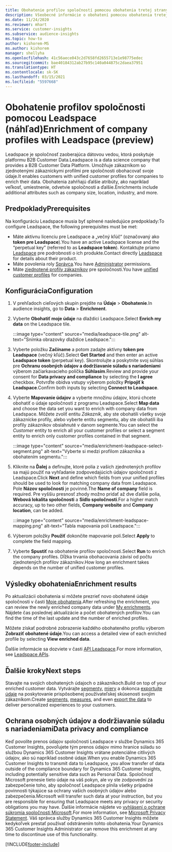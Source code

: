 ```yaml
---
title: Obohatenie profilov spoločností pomocou obohatenia tretej strany Leadspace
description: Všeobecné informácie o obohatení pomocou obohatenia tretej stranou Leadspace.
ms.date: 11/24/2020
ms.reviewer: mhart
ms.service: customer-insights
ms.subservice: audience-insights
ms.topic: how-to
author: kishorem-MS
ms.author: kishorem
manager: shellyha
ms.openlocfilehash: 41c56aece043c2d7658fd2655713e1e98775edec
ms.sourcegitcommit: bae40184312ab27b95c140a044875c2daea37951
ms.translationtype: HT
ms.contentlocale: sk-SK
ms.lasthandoff: 03/15/2021
ms.locfileid: "5597668"
---
```

# <a name="enrichment-of-company-profiles-with-leadspace-preview"></a><span data-ttu-id="6d519-103">Obohatenie profilov spoločnosti pomocou Leadspace (náhľad)</span><span class="sxs-lookup"><span data-stu-id="6d519-103">Enrichment of company profiles with Leadspace (preview)</span></span>

<span data-ttu-id="6d519-104">Leadspace je spoločnosť zaoberajúca dátovou vedou, ktorá poskytuje platformu B2B Customer Data.</span><span class="sxs-lookup"><span data-stu-id="6d519-104">Leadspace is a data science company that provides a B2B Customer Data Platform.</span></span> <span data-ttu-id="6d519-105">Umožňuje zákazníkom so zjednotenými zákazníckymi profilmi pre spoločnosti obohacovať svoje údaje.</span><span class="sxs-lookup"><span data-stu-id="6d519-105">It enables customers with unified customer profiles for companies to enrich their data.</span></span> <span data-ttu-id="6d519-106">Obohatenia zahŕňajú ďalšie atribúty, ako napríklad veľkosť, umiestnenie, odvetvie spoločnosti a ďalšie.</span><span class="sxs-lookup"><span data-stu-id="6d519-106">Enrichments include additional attributes such as company size, location, industry, and more.</span></span>

## <a name="prerequisites"></a><span data-ttu-id="6d519-107">Predpoklady</span><span class="sxs-lookup"><span data-stu-id="6d519-107">Prerequisites</span></span>

<span data-ttu-id="6d519-108">Na konfiguráciu Leadspace musia byť splnené nasledujúce predpoklady:</span><span class="sxs-lookup"><span data-stu-id="6d519-108">To configure Leadspace, the following prerequisites must be met:</span></span>

- <span data-ttu-id="6d519-109">Máte aktívnu licenciu pre Leadspace a „večný kľúč“ (označovaný ako **token pre Leadspace**).</span><span class="sxs-lookup"><span data-stu-id="6d519-109">You have an active Leadspace license and the “perpetual key” (referred to as **Leadspace token**).</span></span> <span data-ttu-id="6d519-110">Kontaktujte priamo [Leadspace](https://www.leadspace.com/products/leadspace-on-demand/) pre podrobnosti o ich produkte.</span><span class="sxs-lookup"><span data-stu-id="6d519-110">Contact directly [Leadspace](https://www.leadspace.com/products/leadspace-on-demand/) for details about their product.</span></span>
- <span data-ttu-id="6d519-111">Máte povolenia roly [Správca](permissions.md#administrator).</span><span class="sxs-lookup"><span data-stu-id="6d519-111">You have [Administrator](permissions.md#administrator) permissions.</span></span>
- <span data-ttu-id="6d519-112">Máte [zjednotené profily zákazníkov](customer-profiles.md) pre spoločnosti.</span><span class="sxs-lookup"><span data-stu-id="6d519-112">You have [unified customer profiles](customer-profiles.md) for companies.</span></span>

## <a name="configuration"></a><span data-ttu-id="6d519-113">Konfigurácia</span><span class="sxs-lookup"><span data-stu-id="6d519-113">Configuration</span></span>

1. <span data-ttu-id="6d519-114">V prehľadoch cieľových skupín prejdite na **Údaje** > **Obohatenie**.</span><span class="sxs-lookup"><span data-stu-id="6d519-114">In audience insights, go to **Data** > **Enrichment**.</span></span>

1. <span data-ttu-id="6d519-115">Vyberte **Obohatiť moje údaje** na dlaždici Leadspace.</span><span class="sxs-lookup"><span data-stu-id="6d519-115">Select **Enrich my data** on the Leadspace tile.</span></span>

   :::image type="content" source="media/leadspace-tile.png" alt-text="Snímka obrazovky dlaždice Leadspace.":::

1. <span data-ttu-id="6d519-117">Vyberte položku **Začíname** a potom zadajte aktívny **token pre Leadspace** (večný kľúč).</span><span class="sxs-lookup"><span data-stu-id="6d519-117">Select **Get Started** and then enter an active **Leadspace token** (perpetual key).</span></span> <span data-ttu-id="6d519-118">Skontrolujte a poskytnite svoj súhlas pre **Ochranu osobných údajov a dodržiavanie súladu s nariadeniami** výberom začiarkavacieho políčka **Súhlasím**.</span><span class="sxs-lookup"><span data-stu-id="6d519-118">Review and provide your consent for **Data privacy and compliance** by selecting the **I agree** checkbox.</span></span> <span data-ttu-id="6d519-119">Potvrďte obidva vstupy výberom položky **Pripojiť k Leadspace**.</span><span class="sxs-lookup"><span data-stu-id="6d519-119">Confirm both inputs by selecting **Connect to Leadspace**.</span></span>

1. <span data-ttu-id="6d519-120">Vyberte **Mapovanie údajov** a vyberte množinu údajov, ktorú chcete obohatiť o údaje spoločnosti z programu Leadspace.</span><span class="sxs-lookup"><span data-stu-id="6d519-120">Select **Map data** and choose the data set you want to enrich with company data from Leadspace.</span></span> <span data-ttu-id="6d519-121">Môžete zvoliť entitu *Zákazník*, aby ste obohatili všetky svoje zákaznícke profily, alebo vyberte entitu segmentu, aby ste obohatili iba profily zákazníkov obsiahnuté v danom segmente.</span><span class="sxs-lookup"><span data-stu-id="6d519-121">You can select the *Customer* entity to enrich all your customer profiles or select a segment entity to enrich only customer profiles contained in that segment.</span></span>

   :::image type="content" source="media/enrichment-leadspace-select-segment.png" alt-text="Vyberte si medzi profilom zákazníka a obohatením segmentu.":::

1. <span data-ttu-id="6d519-123">Kliknite na **Ďalej** a definujte, ktoré polia z vašich zjednotených profilov sa majú použiť na vyhľadanie zodpovedajúcich údajov spoločnosti z Leadspace.</span><span class="sxs-lookup"><span data-stu-id="6d519-123">Click **Next** and define which fields from your unified profiles should be used to look for matching company data from Leadspace.</span></span> <span data-ttu-id="6d519-124">Pole **Názov spoločnosti** je povinné.</span><span class="sxs-lookup"><span data-stu-id="6d519-124">The **Name of company** field is required.</span></span> <span data-ttu-id="6d519-125">Pre vyššiu presnosť zhody možno pridať až dve ďalšie polia, **Webová lokalita spoločnosti** a **Sídlo spoločnosti**.</span><span class="sxs-lookup"><span data-stu-id="6d519-125">For a higher match accuracy, up to two other fields, **Company website** and **Company location**, can be added.</span></span>

   :::image type="content" source="media/enrichment-leadspace-mapping.png" alt-text="Tabla mapovania polí Leadspace.":::
   
1. <span data-ttu-id="6d519-127">Výberom položky **Použiť** dokončíte mapovanie polí.</span><span class="sxs-lookup"><span data-stu-id="6d519-127">Select **Apply** to complete the field mapping.</span></span>

1. <span data-ttu-id="6d519-128">Vyberte **Spustiť** na obohatenie profilov spoločnosti.</span><span class="sxs-lookup"><span data-stu-id="6d519-128">Select **Run** to enrich the company profiles.</span></span> <span data-ttu-id="6d519-129">Dĺžka trvania obohacovania závisí od počtu zjednotených profilov zákazníkov.</span><span class="sxs-lookup"><span data-stu-id="6d519-129">How long an enrichment takes depends on the number of unified customer profiles.</span></span>

## <a name="enrichment-results"></a><span data-ttu-id="6d519-130">Výsledky obohatenia</span><span class="sxs-lookup"><span data-stu-id="6d519-130">Enrichment results</span></span>

<span data-ttu-id="6d519-131">Po aktualizácii obohatenia si môžete prezrieť novo obohatené údaje spoločnosti v časti [Moje obohatenia](enrichment-hub.md).</span><span class="sxs-lookup"><span data-stu-id="6d519-131">After refreshing the enrichment, you can review the newly enriched company data under [My enrichments](enrichment-hub.md).</span></span> <span data-ttu-id="6d519-132">Nájdete čas poslednej aktualizácie a počet obohatených profilov.</span><span class="sxs-lookup"><span data-stu-id="6d519-132">You can find the time of the last update and the number of enriched profiles.</span></span>

<span data-ttu-id="6d519-133">Môžete získať podrobné zobrazenie každého obohateného profilu výberom **Zobraziť obohatené údaje**.</span><span class="sxs-lookup"><span data-stu-id="6d519-133">You can access a detailed view of each enriched profile by selecting **View enriched data**.</span></span>

<span data-ttu-id="6d519-134">Ďalšie informácie sa dozviete v časti [API Leadspace](https://support.leadspace.com/hc/en-us/sections/201997649-API).</span><span class="sxs-lookup"><span data-stu-id="6d519-134">For more information, see [Leadspace APIs](https://support.leadspace.com/hc/en-us/sections/201997649-API).</span></span>

## <a name="next-steps"></a><span data-ttu-id="6d519-135">Ďalšie kroky</span><span class="sxs-lookup"><span data-stu-id="6d519-135">Next steps</span></span>

<span data-ttu-id="6d519-136">Stavajte na svojich obohatených údajoch o zákazníkoch.</span><span class="sxs-lookup"><span data-stu-id="6d519-136">Build on top of your enriched customer data.</span></span> <span data-ttu-id="6d519-137">Vytvárajte [segmenty](segments.md), [miery](measures.md) a dokonca [exportujte údaje](export-destinations.md) na poskytovanie prispôsobenej používateľskej skúsenosti svojim zákazníkom.</span><span class="sxs-lookup"><span data-stu-id="6d519-137">Create [segments](segments.md), [measures](measures.md), and even [export the data](export-destinations.md) to deliver personalized experiences to your customers.</span></span>

## <a name="data-privacy-and-compliance"></a><span data-ttu-id="6d519-138">Ochrana osobných údajov a dodržiavanie súladu s nariadeniami</span><span class="sxs-lookup"><span data-stu-id="6d519-138">Data privacy and compliance</span></span>

<span data-ttu-id="6d519-139">Keď povolíte prenos údajov spoločnosti Leadspace v službe Dynamics 365 Customer Insights, povoľujete tým prenos údajov mimo hranice súladu so službou Dynamics 365 Customer Insights vrátane potenciálne citlivých údajov, ako sú napríklad osobné údaje.</span><span class="sxs-lookup"><span data-stu-id="6d519-139">When you enable Dynamics 365 Customer Insights to transmit data to Leadspace, you allow transfer of data outside of the compliance boundary for Dynamics 365 Customer Insights, including potentially sensitive data such as Personal Data.</span></span> <span data-ttu-id="6d519-140">Spoločnosť Microsoft prenesie tieto údaje na váš pokyn, ale vy ste zodpovední za zabezpečenie toho, aby spoločnosť Leadspace plnila všetky prípadné povinnosti týkajúce sa ochrany vašich osobných údajov alebo zabezpečenia.</span><span class="sxs-lookup"><span data-stu-id="6d519-140">Microsoft will transfer such data at your instruction, but you are responsible for ensuring that Leadspace meets any privacy or security obligations you may have.</span></span> <span data-ttu-id="6d519-141">Ďalšie informácie nájdete vo [vyhlásení o ochrane súkromia spoločnosti Microsoft](https://go.microsoft.com/fwlink/?linkid=396732).</span><span class="sxs-lookup"><span data-stu-id="6d519-141">For more information, see [Microsoft Privacy Statement](https://go.microsoft.com/fwlink/?linkid=396732).</span></span>
<span data-ttu-id="6d519-142">Váš správca služby Dynamics 365 Customer Insights môžete kedykoľvek prestať používať odstránením tohto obohatenia.</span><span class="sxs-lookup"><span data-stu-id="6d519-142">Your Dynamics 365 Customer Insights Administrator can remove this enrichment at any time to discontinue use of this functionality.</span></span>


[!INCLUDE[footer-include](../includes/footer-banner.md)]